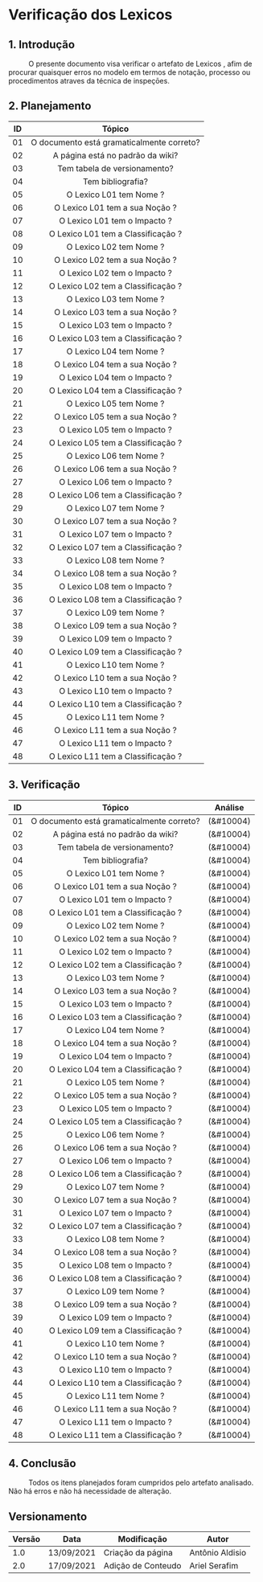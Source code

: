 # Verificação dos Lexicos

## 1. Introdução
<p style="text-indent: 40px; align="justify">
O presente documento visa verificar o artefato de <a herf = "/2021.1-Caixa_Tem/Modelagem/Lexicos/">Lexicos </a>, afim de procurar quaisquer erros no modelo em termos de notação, processo ou procedimentos atraves da técnica de inspeçōes.
</p>

## 2. Planejamento 

<center>

| ID| Tópico | 
|:--:|:--:|
| 01 | O documento está gramaticalmente correto? |
| 02 | A página está no padrão da wiki? |
| 03 | Tem tabela de versionamento? |
| 04 | Tem bibliografia? |
| 05 | O Lexico L01 tem Nome ?|
| 06 | O Lexico L01 tem a sua Noção ?|
| 07 | O Lexico L01 tem o Impacto ?|
| 08 | O Lexico L01 tem a Classificação ?|
| 09 | O Lexico L02 tem Nome ?|
| 10 | O Lexico L02 tem a sua Noção ?|
| 11 | O Lexico L02 tem o Impacto ?|
| 12 | O Lexico L02 tem a Classificação ?|
| 13 | O Lexico L03 tem Nome ?|
| 14 | O Lexico L03 tem a sua Noção ?|
| 15 | O Lexico L03 tem o Impacto ?|
| 16 | O Lexico L03 tem a Classificação ?|
| 17 | O Lexico L04 tem Nome ?|
| 18 | O Lexico L04 tem a sua Noção ?|
| 19 | O Lexico L04 tem o Impacto ?|
| 20 | O Lexico L04 tem a Classificação ?|
| 21 | O Lexico L05 tem Nome ?|
| 22 | O Lexico L05 tem a sua Noção ?|
| 23 | O Lexico L05 tem o Impacto ?|
| 24 | O Lexico L05 tem a Classificação ?|
| 25 | O Lexico L06 tem Nome ?|
| 26 | O Lexico L06 tem a sua Noção ?|
| 27 | O Lexico L06 tem o Impacto ?|
| 28 | O Lexico L06 tem a Classificação ?|
| 29 | O Lexico L07 tem Nome ?|
| 30 | O Lexico L07 tem a sua Noção ?|
| 31 | O Lexico L07 tem o Impacto ?|
| 32 | O Lexico L07 tem a Classificação ?|
| 33 | O Lexico L08 tem Nome ?|
| 34 | O Lexico L08 tem a sua Noção ?|
| 35 | O Lexico L08 tem o Impacto ?|
| 36 | O Lexico L08 tem a Classificação ?|
| 37 | O Lexico L09 tem Nome ?|
| 38 | O Lexico L09 tem a sua Noção ?|
| 39 | O Lexico L09 tem o Impacto ?|
| 40 | O Lexico L09 tem a Classificação ?|
| 41 | O Lexico L10 tem Nome ?|
| 42 | O Lexico L10 tem a sua Noção ?|
| 43 | O Lexico L10 tem o Impacto ?|
| 44 | O Lexico L10 tem a Classificação ?|
| 45 | O Lexico L11 tem Nome ?|
| 46 | O Lexico L11 tem a sua Noção ?|
| 47 | O Lexico L11 tem o Impacto ?|
| 48 | O Lexico L11 tem a Classificação ?|
</center>

## 3. Verificação 
<center>

| ID| Tópico | Análise |
|:--:|:--:|:--:|
| 01 | O documento está gramaticalmente correto?| (&#10004) | 
| 02 | A página está no padrão da wiki? | (&#10004) | 
| 03 | Tem tabela de versionamento? | (&#10004) | 
| 04 | Tem bibliografia? | (&#10004) | 
| 05 | O Lexico L01 tem Nome ?| (&#10004) | 
| 06 | O Lexico L01 tem a sua Noção ?| (&#10004) | 
| 07 | O Lexico L01 tem o Impacto ?| (&#10004) | 
| 08 | O Lexico L01 tem a Classificação ?| (&#10004) | 
| 09 | O Lexico L02 tem Nome ?| (&#10004) | 
| 10 | O Lexico L02 tem a sua Noção ?| (&#10004) | 
| 11 | O Lexico L02 tem o Impacto ?| (&#10004) | 
| 12 | O Lexico L02 tem a Classificação ?| (&#10004) | 
| 13 | O Lexico L03 tem Nome ?| (&#10004) | 
| 14 | O Lexico L03 tem a sua Noção ?| (&#10004) | 
| 15 | O Lexico L03 tem o Impacto ?| (&#10004) | 
| 16 | O Lexico L03 tem a Classificação ?| (&#10004) | 
| 17 | O Lexico L04 tem Nome ?| (&#10004) | 
| 18 | O Lexico L04 tem a sua Noção ?| (&#10004) | 
| 19 | O Lexico L04 tem o Impacto ?| (&#10004) | 
| 20 | O Lexico L04 tem a Classificação ?| (&#10004) | 
| 21 | O Lexico L05 tem Nome ?| (&#10004) | 
| 22 | O Lexico L05 tem a sua Noção ?| (&#10004) | 
| 23 | O Lexico L05 tem o Impacto ?| (&#10004) | 
| 24 | O Lexico L05 tem a Classificação ?| (&#10004) | 
| 25 | O Lexico L06 tem Nome ?| (&#10004) | 
| 26 | O Lexico L06 tem a sua Noção ?| (&#10004) | 
| 27 | O Lexico L06 tem o Impacto ?| (&#10004) | 
| 28 | O Lexico L06 tem a Classificação ?| (&#10004) | 
| 29 | O Lexico L07 tem Nome ?| (&#10004) | 
| 30 | O Lexico L07 tem a sua Noção ?| (&#10004) | 
| 31 | O Lexico L07 tem o Impacto ?| (&#10004) | 
| 32 | O Lexico L07 tem a Classificação ?| (&#10004) | 
| 33 | O Lexico L08 tem Nome ?| (&#10004) | 
| 34 | O Lexico L08 tem a sua Noção ?| (&#10004) | 
| 35 | O Lexico L08 tem o Impacto ?| (&#10004) | 
| 36 | O Lexico L08 tem a Classificação ?| (&#10004) | 
| 37 | O Lexico L09 tem Nome ?| (&#10004) | 
| 38 | O Lexico L09 tem a sua Noção ?| (&#10004) | 
| 39 | O Lexico L09 tem o Impacto ?| (&#10004) | 
| 40 | O Lexico L09 tem a Classificação ?| (&#10004) | 
| 41 | O Lexico L10 tem Nome ?| (&#10004) | 
| 42 | O Lexico L10 tem a sua Noção ?| (&#10004) | 
| 43 | O Lexico L10 tem o Impacto ?| (&#10004) | 
| 44 | O Lexico L10 tem a Classificação ?| (&#10004) | 
| 45 | O Lexico L11 tem Nome ?| (&#10004) | 
| 46 | O Lexico L11 tem a sua Noção ?| (&#10004) | 
| 47 | O Lexico L11 tem o Impacto ?| (&#10004) | 
| 48 | O Lexico L11 tem a Classificação ?| (&#10004) | 

</center>

## 4. Conclusão
<p style="text-indent: 40px; align="justify">
Todos os itens planejados foram cumpridos pelo artefato analisado. Não há erros e não há necessidade de alteração.
</p>

## Versionamento
<center>

| Versão | Data | Modificação | Autor |
|--|--|--|--|
| 1.0 | 13/09/2021 | Criação da página | Antônio Aldisio |
| 2.0 | 17/09/2021 | Adição de Conteudo | Ariel Serafim |
</center>
